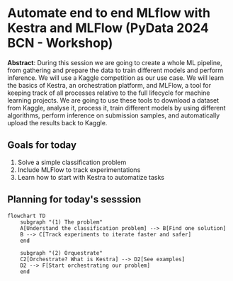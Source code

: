 # Automate end to end MLflow with Kestra and MLFlow (PyData 2024 BCN - Workshop)

**Abstract**: During this session we are going to create a whole ML pipeline, from gathering and prepare the data to train different models and perform inference. We will use a Kaggle competition as our use case. We will learn the basics of Kestra, an orchestration platform, and MLFlow, a tool for keeping track of all processes relative to the full lifecycle for machine learning projects. We are going to use these tools to download a dataset from Kaggle, analyse it, process it, train different models by using different algorithms, perform inference on submission samples, and automatically upload the results back to Kaggle.

## Goals for today

1. Solve a simple classification problem
2. Include MLFlow to track experimentations
3. Learn how to start with Kestra to automatize tasks

## Planning for today's sesssion

```mermaid
flowchart TD
    subgraph "(1) The problem"
    A[Understand the classification problem] --> B[Find one solution]
    B --> C[Track experiments to iterate faster and safer]
    end

    subgraph "(2) Orquestrate"
    C2[Orchestrate? What is Kestra] --> D2[See examples]
    D2 --> F[Start orchestrating our problem]
    end
```
